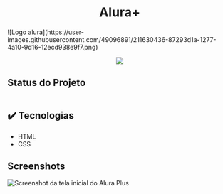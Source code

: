 <h1 align="center">Alura+</h1>
![Logo alura](https://user-images.githubusercontent.com/49096891/211630436-87293d1a-1277-4a10-9d16-12ecd938e9f7.png)

<p align="center">
<img src="http://img.shields.io/static/v1?label=STATUS&message=EM%20DESENVOLVIMENTO&color=GREEN&style=for-the-badge"/>
</p>

<h2>Status do Projeto</h2>
<p align="center">
  <img src"https://img.shields.io/badge/Status-Finalizado-green"/>
</p>


## ✔️ Tecnologias
* HTML
* CSS

## Screenshots
![Screenshot da tela inicial do Alura Plus](https://imgur.com/nKUf7MK.png)
